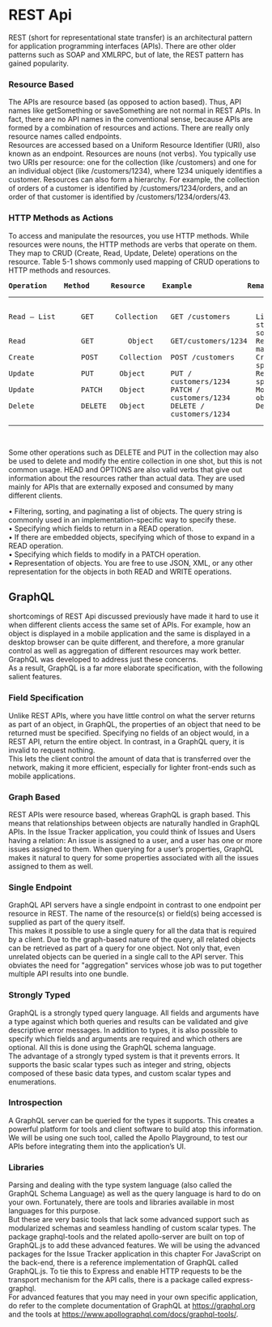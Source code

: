 # REST Api

REST (short for representational state transfer) is an architectural pattern for application programming interfaces (APIs). There are other older patterns such as SOAP and XMLRPC, but of late, the REST pattern has gained popularity.

### Resource Based 

The APIs are resource based (as opposed to action based). Thus, API names like getSomething or saveSomething are not normal in REST APIs. In fact, there are no API names in the conventional sense, because APIs are formed by a combination of resources and actions. There are really only resource names
called endpoints.<br/>
Resources are accessed based on a Uniform Resource Identifier (URI), also known as an endpoint. Resources are nouns (not verbs). You typically use two URIs per resource: one for the collection (like /customers) and one for an individual object (like /customers/1234), where 1234 uniquely identifies a customer.
Resources can also form a hierarchy. For example, the collection of orders of a customer is identified by /customers/1234/orders, and an order of that customer is identified by /customers/1234/orders/43.

### HTTP Methods as Actions
To access and manipulate the resources, you use HTTP methods. While resources were nouns, the HTTP methods are verbs that operate on them. They map to CRUD (Create, Read, Update, Delete) operations on the resource. Table 5-1 shows commonly used mapping of CRUD operations to HTTP methods and resources.

<pre>
<b>Operation    Method     Resource    Example             Remarks</b>
<hr>
Read – List      GET     Collection   GET /customers      Lists objects (additional query
                                                          string can be used for filtering and
                                                          sorting)
Read             GET        Object    GET/customers/1234  Returns a single object (query string
                                                          may be used to specify which fields)
Create           POST     Collection  POST /customers     Creates an object with the values
                                                          specified in the body                                     
Update           PUT      Object      PUT /               Replaces the object with the one
                                      customers/1234      specified in the body     
Update           PATCH    Object      PATCH /             Modifies some properties of the
                                      customers/1234      object, as specified in the body 
Delete           DELETE   Object      DELETE /            Deletes the object
                                      customers/1234
<hr>
</pre>

Some other operations such as DELETE and PUT in the collection may also be used to delete and modify the entire collection in one shot, but this is not common usage. HEAD and OPTIONS are also valid verbs that give out information about the resources rather than actual data. They are used mainly for APIs that are externally exposed and consumed by many different clients.<br />

•	 Filtering, sorting, and paginating a list of objects. The query string is commonly used in an implementation-specific way to specify these.<br/>
•	 Specifying which fields to return in a READ operation.<br/>
•	 If there are embedded objects, specifying which of those to expand in a READ operation.<br/>
•	 Specifying which fields to modify in a PATCH operation.<br/>
•	 Representation of objects. You are free to use JSON, XML, or any other representation for the objects in both READ and WRITE operations.<br/>

## GraphQL

shortcomings of REST Api discussed previously have made it hard to use it when different clients access the same set of APIs. For example, how an object is
displayed in a mobile application and the same is displayed in a desktop browser can be quite different, and therefore, a more granular control as well as aggregation of different resources may work better. GraphQL was developed to address just these concerns.<br /> 
As a result, GraphQL is a far more elaborate specification, with the following salient features.

### Field Specification

Unlike REST APIs, where you have little control on what the server returns as part of an object, in GraphQL, the properties of an object that need to be returned must be specified. Specifying no fields of an object would, in a REST API, return the entire object. In contrast, in a GraphQL query, it is invalid to request nothing.<br/>
This lets the client control the amount of data that is transferred over the network, making it more efficient, especially for lighter front-ends such as mobile applications.

### Graph Based

REST APIs were resource based, whereas GraphQL is graph based. This means that relationships between objects are naturally handled in GraphQL APIs.
In the Issue Tracker application, you could think of Issues and Users having a relation: An issue is assigned to a user, and a user has one or more issues assigned to them. When querying for a user’s properties, GraphQL makes it natural to query for some properties associated with all the issues assigned to them as well.

### Single Endpoint

GraphQL API servers have a single endpoint in contrast to one endpoint per resource in REST. The name of the resource(s) or field(s) being accessed is supplied as part of the query itself. <br />
This makes it possible to use a single query for all the data that is required by a client. Due to the graph-based nature of the query, all related objects can be retrieved as part of a query for one object. Not only that, even unrelated objects can be queried in a single call to the API server. This obviates the need for
"aggregation" services whose job was to put together multiple API results into one bundle.

### Strongly Typed

GraphQL is a strongly typed query language. All fields and arguments have a type against which both queries and results can be validated and give descriptive error messages. In addition to types, it is also possible to specify which fields and arguments are required and which others are optional. All this is done using the
GraphQL schema language.<br />
The advantage of a strongly typed system is that it prevents errors. It supports the basic scalar types such as integer and string, objects composed of these
basic data types, and custom scalar types and enumerations.

### Introspection

A GraphQL server can be queried for the types it supports. This creates a powerful platform for tools and client software to build atop this information. We will be using one such tool, called the Apollo Playground, to test our APIs before integrating them into the application’s UI.

### Libraries

Parsing and dealing with the type system language (also called the GraphQL Schema Language) as well as the query language is hard to do on your own. Fortunately, there are tools and libraries available in most languages for this purpose.<br />
But these are very basic tools that lack some advanced support such as modularized schemas and seamless handling of custom scalar types. The package graphql-tools and the related apollo-server are built on top of GraphQL.js to add these advanced features. We will be using the advanced packages for the Issue Tracker application in this chapter For JavaScript on the back-end, there is a reference implementation of GraphQL called GraphQL.js. To tie this to Express and enable HTTP requests to be the transport mechanism for the API calls, there is a package called express-graphql. <br/>
For advanced features that you may need in your own specific application, do refer to the complete documentation of GraphQL at https://graphql.org and the tools at https://www.apollographql.com/docs/graphql-tools/.
